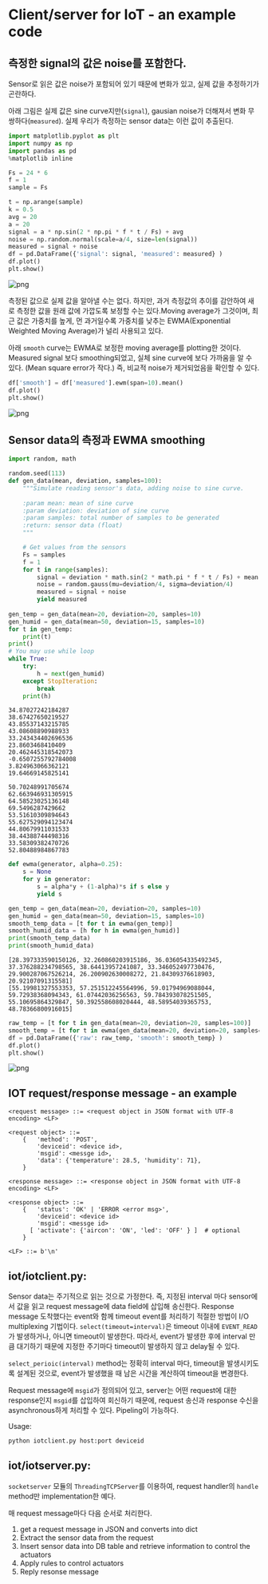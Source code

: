 
# Client/server for IoT - an example code
## 측정한 signal의 값은 noise를 포함한다.
Sensor로 읽은 값은 noise가 포함되어 있기 때문에 변화가 있고, 실제 값을 추정하기가 곤란하다. 

아래 그림은 실제 값은 sine curve지만(`signal`), gausian noise가 더해져서 변화 무쌍하다(`measured`). 실제 우리가 측정하는 sensor data는 이런 값이 추출된다.


```python
import matplotlib.pyplot as plt
import numpy as np
import pandas as pd
%matplotlib inline

Fs = 24 * 6
f = 1
sample = Fs

t = np.arange(sample)
k = 0.5
avg = 20
a = 20
signal = a * np.sin(2 * np.pi * f * t / Fs) + avg
noise = np.random.normal(scale=a/4, size=len(signal))
measured = signal + noise
df = pd.DataFrame({'signal': signal, 'measured': measured} )
df.plot()
plt.show()
```


![png](output_1_0.png)


측정된 값으로 실제 값을 알아낼 수는 없다. 하지만, 과거 측정값의 추이를 감안하여 새로 측정한 값을 원래 값에 가깝도록 보정할 수는 있다.Moving average가 그것이며, 최근 값은 가중치를 높게, 먼 과거일수록 가중치를 낮추는 EWMA(Exponential Weighted Moving Average)가 널리 사용되고 있다. 

아래 `smooth` curve는 EWMA로 보정한 moving average를 plotting한 것이다. Measured signal 보다 smoothing되었고, 실체 sine curve에 보다 가까움을 알 수 있다. (Mean square error가 작다.) 즉, 비교적 noise가 제거되었음을 확인할 수 있다.


```python
df['smooth'] = df['measured'].ewm(span=10).mean()
df.plot()
plt.show()
```


![png](output_3_0.png)


## Sensor data의 측정과 EWMA smoothing


```python
import random, math

random.seed(113)
def gen_data(mean, deviation, samples=100):
    """Simulate reading sensor's data, adding noise to sine curve.
    
    :param mean: mean of sine curve
    :param deviation: deviation of sine curve
    :param samples: total number of samples to be generated
    :return: sensor data (float)
    """

    # Get values from the sensors
    Fs = samples
    f = 1
    for t in range(samples):
        signal = deviation * math.sin(2 * math.pi * f * t / Fs) + mean
        noise = random.gauss(mu=deviation/4, sigma=deviation/4)
        measured = signal + noise
        yield measured
        
gen_temp = gen_data(mean=20, deviation=20, samples=10)
gen_humid = gen_data(mean=50, deviation=15, samples=10)
for t in gen_temp:
    print(t)
print()
# You may use while loop
while True:
    try:
        h = next(gen_humid)
    except StopIteration:
        break
    print(h)
```

    34.87027242184287
    38.67427650219527
    43.85537143215785
    43.08608890988933
    33.243434402696536
    23.8603468410409
    20.462445318542073
    -0.6507255792784008
    3.824963066362121
    19.64669145825141
    
    50.70248991705674
    62.663946931305915
    64.58523025136148
    69.5496287429662
    53.51610309894643
    55.627529094123474
    44.80679911031533
    38.44388744498316
    33.58309382470726
    52.80488984867783
    


```python
def ewma(generator, alpha=0.25):
    s = None
    for y in generator:
        s = alpha*y + (1-alpha)*s if s else y
        yield s

gen_temp = gen_data(mean=20, deviation=20, samples=10)
gen_humid = gen_data(mean=50, deviation=15, samples=10)
smooth_temp_data = [t for t in ewma(gen_temp)]
smooth_humid_data = [h for h in ewma(gen_humid)]
print(smooth_temp_data)
print(smooth_humid_data)
```

    [28.397333590150126, 32.260860203915186, 36.036054335492345, 37.376288234798565, 38.64413957241087, 33.346052497730476, 29.900287067526214, 26.200902630008272, 21.84309376618903, 20.92107091315581]
    [55.19981327553353, 57.251512245564996, 59.01794969088044, 59.72938368094343, 61.07442036256563, 59.784393078251505, 55.10695864329847, 50.392558608020444, 48.58954039365753, 48.78366800916015]
    


```python
raw_temp = [t for t in gen_data(mean=20, deviation=20, samples=100)]
smooth_temp = [t for t in ewma(gen_data(mean=20, deviation=20, samples=100))]
df = pd.DataFrame({'raw': raw_temp, 'smooth': smooth_temp} )
df.plot()
plt.show()
```


![png](output_7_0.png)


## IOT request/response message - an example
```
<request message> ::= <request object in JSON format with UTF-8 encoding> <LF>

<request object> ::=
    {   'method': 'POST',
        'deviceid': <device id>,
        'msgid': <messge id>,
        'data': {'temperature': 28.5, 'humidity': 71},
    }

<response message> ::= <response object in JSON format with UTF-8 encoding> <LF>

<response object> ::=
    {   'status': 'OK' | 'ERROR <error msg>',
        'deviceid': <device id>
        'msgid': <messge id>
      [ 'activate': {'aircon': 'ON', 'led': 'OFF' } ]  # optional
    }

<LF> ::= b'\n'
```

## iot/iotclient.py:
Sensor data는 주기적으로 읽는 것으로 가정한다. 즉, 지정된 interval 마다 sensor에서 값을 읽고 request message에 data field에 삽입해 송신한다. Response message 도착했다는 event와 함께 timeout event를 처리하기
적절한 방법이 I/O multiplexing 기법이다.
`select(timeout=interval)`은 timeout 이내에 `EVENT_READ`가 발생하거나, 아니면 timeout이 발생한다.
따라서, event가 발생한 후에 interval 만큼 대기하기 때문에 지정한 주기마다 timeout이 발생하지 않고 delay될 수 있다. 

`select_perioic(interval)` method는 정확히 interval 마다, timeout을 발생시키도록 설계된 것으로, 
event가 발생했을 때 남은 시간을 계산하여 timeout을 변경한다.

Request message에 `msgid`가 정의되어 있고, server는 어떤 request에 대한 response인지 `msgid`를 삽입하여
회신하기 때문에, request 송신과 response 수신을 asynchronous하게 처리할 수 있다. Pipeling이 가능하다.

Usage: 
```bash
python iotclient.py host:port deviceid
```

## iot/iotserver.py:
`socketserver` 모듈의 `ThreadingTCPServer`를 이용하여, request handler의 `handle` method만 implementation한 예다.

매 request message마다 다음 순서로 처리한다.
1. get a request message in JSON and converts into dict
2. Extract the sensor data from the request
3. Insert sensor data into DB table and retrieve information to control the actuators
4. Apply rules to control actuators
5. Reply resonse message
